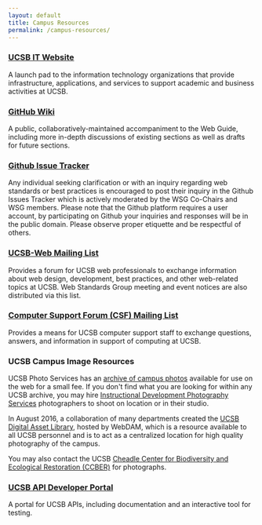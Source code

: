 ```yaml
---
layout: default
title: Campus Resources
permalink: /campus-resources/
---
```


### [UCSB IT Website](https://it.ucsb.edu/)

A launch pad to the information technology organizations that provide
infrastructure, applications, and services to support academic and business
activities at UCSB.

### [GitHub Wiki](https://github.com/UCSantaBarbara/webguide/wiki)

A public, collaboratively-maintained accompaniment to the Web Guide, including
more in-depth discussions of existing sections as well as drafts for future
sections.

### [Github Issue Tracker](https://github.com/UCSantaBarbara/webguide/issues)

Any individual seeking clarification or with an inquiry regarding web standards or best practices is encouraged to post their inquiry in the Github Issues Tracker which is actively moderated by the WSG Co-Chairs and WSG members. Please note that the Github platform requires a user account, by participating on Github your inquiries and responses will be in the public domain. Please observe proper etiquette and be respectful of others.

### [UCSB-Web Mailing List](http://webguide.ucsb.edu/contact/#join-mailing-list)

Provides a forum for UCSB web professionals to exchange information about web
design, development, best practices, and other web-related topics at UCSB. Web
Standards Group meeting and event notices are also distributed via this list.

### [Computer Support Forum (CSF) Mailing List](https://lists.noc.ucsb.edu/mailman/listinfo/csf)

Provides a means for UCSB computer support staff to exchange questions,
answers, and information in support of computing at UCSB.

### UCSB Campus Image Resources

UCSB Photo Services has an
[archive of campus photos](https://ucsbphoto.photoshelter.com/) available for
use on the web for a small fee. If you don't find what you are looking for within any UCSB archive,
you may hire [Instructional Development Photography Services](http://photo.production.id.ucsb.edu/) photographers to shoot on location or in their studio.

In August 2016, a collaboration of many departments created the [UCSB Digital Asset Library](https://ucsb.webdamdb.com/
), hosted by WebDAM, which is a resource available to all UCSB personnel and is to act as a centralized location for high quality photography of the campus.

You may also contact the UCSB
[Cheadle Center for Biodiversity and Ecological Restoration (CCBER)](https://www.ccber.ucsb.edu)
for photographs.

### [UCSB API Developer Portal](https://developer.ucsb.edu/)

A portal for UCSB APIs, including documentation and an interactive tool for
testing.
